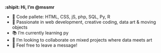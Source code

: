 **:shipit: Hi, I’m @mssmr**
- :art: Code pallete: HTML, CSS, jS, php, SQL, Py, R
- :construction_worker: Passionate in web development, creative coding, data art & moving objects
- :books: I’m currently learning py
- :space_invader: I’m looking to collaborate on mixed projects where data meets art
- :postal_horn: Feel free to leave a message!

<!---
mssmr/mssmr is a ✨ special ✨ repository because its `README.md` (this file) appears on your GitHub profile.
You can click the Preview link to take a look at your changes.
--->
